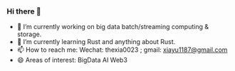 ### Hi there 👋

- 🔭 I’m currently working on big data batch/streaming computing & storage.
- 🌱 I’m currently learning Rust and anything about Rust.
- 📫 How to reach me: Wechat: thexia0023 ; gmail: xiayu1187@gmail.com
- 😄 Areas of interest: BigData AI Web3
<!--
**thexiay/thexiay** is a ✨ _special_ ✨ repository because its `README.md` (this file) appears on your GitHub profile.

Here are some ideas to get you started:

- 🔭 I’m currently working on ...
- 🌱 I’m currently learning ...
- 👯 I’m looking to collaborate on ...
- 🤔 I’m looking for help with ...
- 💬 Ask me about ...
- 📫 How to reach me: ...
- 😄 Pronouns: ...
- ⚡ Fun fact: ...
-->
